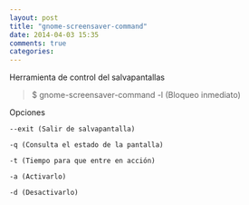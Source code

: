 ```yaml
---
layout: post
title: "gnome-screensaver-command"
date: 2014-04-03 15:35
comments: true
categories: 
---
```

Herramienta de control del salvapantallas 

>$ gnome-screensaver-command -l (Bloqueo inmediato)

Opciones 

	--exit (Salir de salvapantalla)  

	-q (Consulta el estado de la pantalla)

	-t (Tiempo para que entre en acción)

	-a (Activarlo)

	-d (Desactivarlo)

